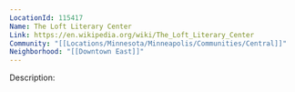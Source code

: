 ```yaml
---
LocationId: 115417
Name: The Loft Literary Center
Link: https://en.wikipedia.org/wiki/The_Loft_Literary_Center
Community: "[[Locations/Minnesota/Minneapolis/Communities/Central]]"
Neighborhood: "[[Downtown East]]"
---
```


Description:
